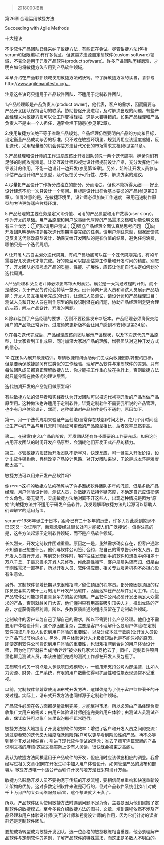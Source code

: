# 
> 2018000模板



第26章 合理运用敏捷方法

Succeeding with Agile Methods



十大秘诀



不少软件产品团队已经采纳了敏捷方法，有些正在尝试。尽管敏捷方法(包括scrum和极限编程)有许多优点，但这类方法源自定制软件(custom software)领域，不完全适用于开发产品软件(product software)。许多产品团队历经磨难，才明白如何将敏捷方法应用到产品软件领域。



本章介绍在产品软件领域使用敏捷方法的诀窍。不了解敏捷方法的读者，请参考http://www.agilemanifesto.org。



注意这些诀窍只适用于产品软件团队．不适用于定制软件团队。



1.产品经理即是产品负责人(product owner)，他代表，客户的需求，因而需要与产品开发团队保持密切的联系，协助督促开发进程，及时解决出现的问题。有些产品经理以为敏捷方法可以让工作变得轻松，这是大错特错的。如果产品经理和产品负责人不是由一个人担任，通常会埋下隐患(参见第2章)。



2.使用敏捷方法绝不等于省略产品规划。产品经理仍然要明白产品的方向和目标，设定衡量产品成功与否的标准。只不过在敏捷环境里，规划周期应该适度缩短，反复迭代，采用轻量级的机会评估方法替代冗长的市场需求文档(参见第11章)。



3.产品经理和设计师的工作进度应该比开发团队领先一两个迭代周期，确保你们有足够的时间攻克难题。让交互设计师和视觉设计师提前设计产品，充分发挥他们主导设计的作用，不能一边设计一边开发(参见第19章)。另外，始终让开发人员参与评估产品设计和产品原型，及时反馈关于可行性、成本、解决方案的建议。



4.尽量把产品设计丁作拆分成独立的部分，分而治之，但也不能拆得太细——好比设计建筑不能一次只设计一个房间。目标是设计出符合基本要求的产品(参见第20章)。值得注意的是，在敏捷环境里，设计师必须加快工作速度，采用迅速制作原型的方法更能适应敏捷环境。



5.产品经理的主要任务是定义肯价值、可用的产品原型和用户故事(user story)，作为开发的基础。用产品原型和用户故事替代厚厚的产品需求文档和功能说明文档有三个优势：①可以请用户测试；②强迫产品经理全面认真地思考问题；③向开发团队明确地描述每次迭代周期需要完成的任务。请用户测试原型，根据反馈意见反复迭代修改原型设计，确保交给开发团队的是有价值的结果，避免任何浪费，哪怕只是一个迭代周期。



6.让开发人员自主划分迭代周期。有的产品功能可以在一个迭代周期完成，有的却需要好几次迭代才能完成。好的原型可以提高估算工作量和开发时间的精度。别忘了，开发团队必须考虑产品的质量、性能、扩展性，应该让他们自行决定如何划分迭代周期。



7.产品经理和交互设计师必须出席每天的晨会。晨会是一天沟通过程的开始，而不是结束，关于产品的讨论会持续一整天。设计师向开发人员和测试人员展示产品功能：开发人员互相展示完成的代码，让测试人员测试，请设计师和产品经理过目：测试人员和开发人员在制作原型的阶段识别潜在的问题，协助产品经理制定更合理的决策，解决产品设计、开发的问题。



8.除非达到了产品经理的要求，否则不要轻易发布新版本。产品经理必须确保交给用户的产品能正常运行。过度频繁更新版本会让用户感到不安(参见第24章)。



9.在每次迭代完成后，产品经理应该向团队展示产品现状，以及下次迭代的产品原型，让大家看到工作成果，同时加深大家对产品的理解，增强团队对这种开发方式的信心。



10.在团队内展开敏捷培训。聘请敏捷顾问协助你们完成向敏捷团队转型的日标，但是要确保敏捷顾问有过类似的工作经验，理解产品软件与定制软件的差别。只有每位团队成员都真正理解敏捷方法，你才能把工作重心放在执行上，否则敏捷方法就只能停留在教条式的理论层面。



迭代初期开发的产品能用做原型吗?



有些敏捷方法的倡导者和实践者认为开发团队可以把迭代初期开发的产品当做产品原型用。这种做法也许适用于定制软件，毕竟定制软件不需要我所说的产品管理，也少有用户体验设计，然而，这种做法对产品软件是行不通的，原因如下。



第一，用一个迭代周期来验证产品创意(通常存在缺陷)时间太长，花几个月时间验证生产中的产品与用几天时间验证可更改的产品原型相比，后者效率显然更高。



第二，在探索(定义)产品的阶段，开发团队还有许多重要的工作要完成。如果这时占用开发团队的时间开发产品原型，会消耗他们开发正式产品的精力。



第三，尽管敏捷方法鼓励开发团队不断学习，快速反应，可一旦进入开发阶段，设计出软件架构后，再想改变产品设计思路，对开发团队来说，无论是成本还是难度都太高了。



敏捷方法可以用来开发产品软件吗?



像scrum这样的敏捷方法的确解决了许多困扰软件团队多年的问题，但是多数产品经理、用户体验设计师、测试人员，对敏捷方法持怀疑态度，不确定自己应该扮演什么角色。毫无疑问，实施敏捷方法绝对离不开这些人，出现这种情况是因为“原始”的敏捷方法并不适用于研发产品软件。我发现解释敏捷方法的起源可以帮助人们理解它的适用范围。



scrum于1986年诞生于日本，距今已有二十多年的历史，许多人对此感到惊讶不已(这又一次证明了，新观念要经过很长对问才能被人们广泛接受)。值得注意的是，这些方法起源于定制软件领域，而不是产品软件领域。



长久烈来，开发定制软件困难重重。原因之一是，虽然需求确实存在，但客户通常不知道自己想要什么。他们与软件公司签订合约，把自己的需求告诉开发人员，由开发人员自行开发，等到交付软件时，客户往往发现到手的软件和想象中的相差十万八千里，于是又要求开发人员修改，如此恶性循环，客户屡屡失望而归。但是由于刚性需求一直存在，所以开发人员、软件供应商、相关专业服务机构不必担心没有生意做。



另外，定制软件领域长期以来很难招聘／留住顶级的程序员。部分原因是顶级的程序员更喜欢为成千上万的用户开发产品软件，因而选择在产品软件公司工作。而且产品软件公司能提供更具竞争力的薪资待遇。产品软件公司必须开发出满足大众需求的产品，否则就得关门大吉，他们懂得只有用高薪吸引顶尖人才，推出优质的产品，才能获得高额利润。所以，多数资质普通的程序员留在了定制软件领域。



定制软件的客户认为自己了解自己的需求，所以不需要什么产品经理。他们也不需要用户体验设计师，这个原因更复杂，主要是客户不理解什么是用户体验(在定制软件领域几乎没人认识到用户体验的重要性)，以及对成本过于敏感(让开发人员设计产品可以节约成本)。另外，用户体验设计人才极度短缺也是不能忽视的原因，即便定制软件公司意识到用户体验的重要性，也很难招聘到合适的用户体验设计师，因为他们早就被当成“香饽饽”被少数几家犬公司抢去了。同样，定制软件项目里也鲜见测试人员，本该由他们完成的测试工作都被开发人员包揽了。



定制软件的另一特点是大多数项目规模较小，一般用来支持公司内部运营，比如人力资源、财务、生产系统，有限的用户数量使得可扩展性和性能表现通常不受重视。



以前，定制软件领域常使用瀑布式开发方法，这样做是为了便于客户监督漫长的开发过程。实际上，瀑布式开发方法也同样源于定制软件领域。



产品软件必须在各方面都尽量做到完美，才能赢得市场。所以必须由产品经理负责收集广大用户的需求：由用户体验设计师创造完美的用户体验；由测试人员测试产品，保证软件可以像广告里说的那样正常运行。



敏捷方法极大地提高了开发定制软件的效率：增进了客户和开发人员之间的交流：通过更频繁的迭代来大幅度降低风险(客户可以更早看到阶段性的产品，再不必等到整个开发过程结束)；引进了现代软件测试的理念：省去了撰写连篇累牍的产品说明文档的麻烦(这些文档实际上少有人阅读，很快就会被束之高阁)。



我认为敏捷方法同样适用于产品软件的开发，但应用时应该做出相应的调整。我曾经写过相关文章(如何在开发过程中加入用户体验设计，如何管理产品的发布和部署)。敏捷方法唯一不适合产品软件开发的地方是在架构设计方面。



敏捷方法鼓励开发人员不要拘泥于传统的开发流程，要相信简单重构和快速重新设计架构的优势。这对多数定制软件来说是可行的，但对产品软件系统(比如针对成千上万用户的大众网络服务)而言，这个想法就太天真了。



所以，产品软件团队使用敏捷方法时遇到问题不足为奇，主要是因为他们照搬了定制软件的敏捷模式。至今多数介绍敏捷方法的图书、文章、培训课程依然不涉及产品经理和用户体验设计师(交互设计师和视觉设计师)的作用，因为它们针对的读者群还是定制软件团队。



要想成功转型成为敏捷开发团队，选一位合格的敏捷教练相当重要，他必须理解产品软件与定制软件的差别，了解产品软件的特殊需求，而这正是多数人不明白的。





